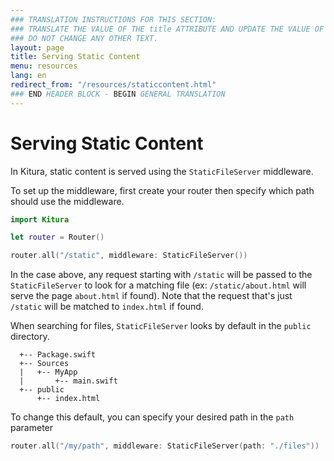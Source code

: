 ```yaml
---
### TRANSLATION INSTRUCTIONS FOR THIS SECTION:
### TRANSLATE THE VALUE OF THE title ATTRIBUTE AND UPDATE THE VALUE OF THE lang ATTRIBUTE.
### DO NOT CHANGE ANY OTHER TEXT.
layout: page
title: Serving Static Content
menu: resources
lang: en
redirect_from: "/resources/staticcontent.html"
### END HEADER BLOCK - BEGIN GENERAL TRANSLATION
---
```


<div class="titleBlock">
	<h1>Serving Static Content</h1>
</div>

In Kitura, static content is served using the `StaticFileServer` middleware.

To set up the middleware, first create your router then specify which path should use the middleware.

```swift
import Kitura

let router = Router()

router.all("/static", middleware: StaticFileServer())
```
In the case above, any request starting with `/static` will be passed to the `StaticFileServer` to look for a matching file (ex: `/static/about.html` will serve the page `about.html` if found).
Note that the request that's just `/static` will be matched to `index.html` if found.

When searching for files, `StaticFileServer` looks by default in the `public` directory.

```
  +-- Package.swift
  +-- Sources
  |   +-- MyApp
  |       +-- main.swift
  +-- public
      +-- index.html
```

To change this default, you can specify your desired path in the `path` parameter
```swift
router.all("/my/path", middleware: StaticFileServer(path: "./files"))
